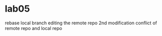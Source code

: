 # lab05
rebase local branch 
editing the remote repo
2nd modification
conflict of remote repo
and local repo

